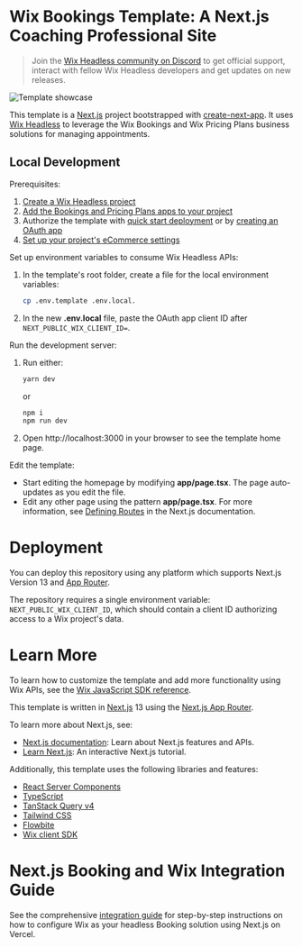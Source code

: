 # Wix Bookings Template: A Next.js Coaching Professional Site

> Join the [Wix Headless community on Discord](https://discord.com/invite/n6TBrSnYTp) to get official support, interact with fellow Wix Headless developers and get updates on new releases.

![Template showcase](docs/media/template-showcase.gif)

This template is a [Next.js](https://nextjs.org/) project bootstrapped with [create-next-app](https://github.com/vercel/next.js/tree/canary/packages/create-next-app). It uses [Wix Headless](https://dev.wix.com/api/sdk/about-wix-headless/overview) to leverage the Wix Bookings and Wix Pricing Plans business solutions for managing appointments.


## Local Development

Prerequisites:

1. [Create a Wix Headless project](https://dev.wix.com/docs/go-headless/getting-started/setup/general-setup/create-a-project)
2. [Add the Bookings and Pricing Plans apps to your project](https://dev.wix.com/docs/go-headless/getting-started/setup/general-setup/add-apps-to-a-project)
3. Authorize the template with [quick start deployment](https://manage.wix.com/headless-funnel-nextjs/select-platform?templateName=appointments-subscriptions) or by [creating an OAuth app](https://dev.wix.com/docs/go-headless/get-started/setup/authentication/create-an-oauth-app-for-visitors-and-members)
4. [Set up your project's eCommerce settings](https://www.wix.com/my-account/site-selector/?buttonText=Select%20Site&title=Select%20a%20Site&autoSelectOnSingleSite=true&actionUrl=https:%2F%2Fwww.wix.com%2Fdashboard%2F%7B%7BmetaSiteId%7D%7D%2Fstore/settings)

Set up environment variables to consume Wix Headless APIs:

1. In the template's root folder, create a file for the local environment variables:
    ```sh
    cp .env.template .env.local.
    ```
2. In the new **.env.local** file, paste the OAuth app client ID after `NEXT_PUBLIC_WIX_CLIENT_ID=`.

Run the development server:

1. Run either:

    ```sh
    yarn dev
    ```

    or

    ```sh
    npm i
    npm run dev
    ```

2. Open http://localhost:3000 in your browser to see the template home page.

Edit the template:

- Start editing the homepage by modifying **app/page.tsx**. The page auto-updates as you edit the file.
- Edit any other page using the pattern **app/page.tsx**. For more information, see [Defining Routes](https://beta.nextjs.org/docs/routing/defining-routes) in the Next.js documentation.

# Deployment

You can deploy this repository using any platform which supports Next.js Version 13 and [App Router](https://nextjs.org/docs/app).

The repository requires a single environment variable: `NEXT_PUBLIC_WIX_CLIENT_ID`, which should contain a client ID authorizing access to a Wix project's data.

# Learn More

To learn how to customize the template and add more functionality using Wix APIs, see the [Wix JavaScript SDK reference](https://dev.wix.com/api/sdk).

This template is written in [Next.js](https://nextjs.org/docs) 13 using the [Next.js App Router](https://nextjs.org/docs/app). 

To learn more about Next.js, see:

- [Next.js documentation](https://nextjs.org/docs): Learn about Next.js features and APIs.
- [Learn Next.js](https://nextjs.org/learn): An interactive Next.js tutorial.

Additionally, this template uses the following libraries and features:

- [React Server Components](https://nextjs.org/docs/advanced-features/react-18/server-components)
- [TypeScript](https://www.typescriptlang.org/docs/handbook/release-notes/typescript-4-9.html)
- [TanStack Query v4](https://tanstack.com/query/latest)
- [Tailwind CSS](https://tailwindcss.com/)
- [Flowbite](https://flowbite.com/)
- [Wix client SDK](https://dev.wix.com/api/sdk/introduction)

# Next.js Booking and Wix Integration Guide

See the comprehensive [integration guide](./docs/integration-guide.md) for step-by-step instructions on how to configure Wix as your headless Booking solution using Next.js on Vercel.
